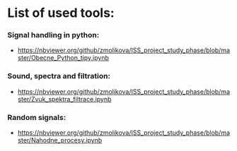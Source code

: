# List of used tools:

### Signal handling in python:
- https://nbviewer.org/github/zmolikova/ISS_project_study_phase/blob/master/Obecne_Python_tipy.ipynb

### Sound, spectra and filtration:
- https://nbviewer.org/github/zmolikova/ISS_project_study_phase/blob/master/Zvuk_spektra_filtrace.ipynb

### Random signals:
- https://nbviewer.org/github/zmolikova/ISS_project_study_phase/blob/master/Nahodne_procesy.ipynb
